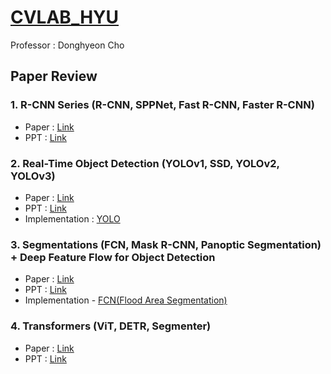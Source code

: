 # [CVLAB_HYU](https://sites.google.com/view/hyu-cv)
Professor : Donghyeon Cho

## Paper Review

### 1. R-CNN Series (R-CNN, SPPNet, Fast R-CNN, Faster R-CNN)
- Paper : [Link](https://github.com/hjpark83/CVLab/tree/main/Paper%20Presentation/R-CNN%20Series/Paper)
- PPT : [Link](https://github.com/hjpark83/CVLab/tree/main/Paper%20Presentation/R-CNN%20Series/Presentation)

### 2. Real-Time Object Detection (YOLOv1, SSD, YOLOv2, YOLOv3)
- Paper : [Link](https://github.com/hjpark83/CVLab/tree/main/Paper%20Presentation/Real-Time%20Object%20Detection/Paper)
- PPT : [Link](https://github.com/hjpark83/CVLab/tree/main/Paper%20Presentation/Real-Time%20Object%20Detection/Presentation)
- Implementation : [YOLO](https://github.com/hjpark83/CVLab/tree/main/Paper%20Review/Real-Time%20Object%20Detection/Implementation)

### 3. Segmentations (FCN, Mask R-CNN, Panoptic Segmentation) + Deep Feature Flow for Object Detection
- Paper : [Link](https://github.com/hjpark83/CVLab/tree/main/Paper%20Review/Segmentations%20%2B%20Video%20object%20detection/Paper)
- PPT : [Link](https://github.com/hjpark83/CVLab/blob/main/Paper%20Review/Segmentations%20%2B%20Video%20object%20detection/Presentation/Segmentations.pdf)
- Implementation - [FCN(Flood Area Segmentation)](https://github.com/hjpark83/CVLab/tree/main/Paper%20Review/Segmentations%20%2B%20Video%20object%20detection/Implementation)

### 4. Transformers (ViT, DETR, Segmenter)
- Paper : [Link](https://github.com/hjpark83/CVLab/tree/main/Paper%20Review/Transformers/Paper)
- PPT : [Link](https://github.com/hjpark83/CVLab/blob/main/Paper%20Review/Transformers/Presentation/Transformers.pdf)
